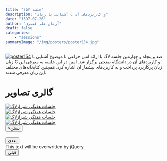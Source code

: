 ```yaml
---
title: "جلسه ۱۵۴"
description: "آشنایی با زبان C و کاربردهای آن"
date: "1397-07-26"
author: "آرمان علی قنبری"
draft: false
categories:
    - "sessions"
summaryImage: "/img/posters/poster154.jpg"
---
```

[![poster154](../../img/posters/poster154.png)](../../img/poster154.png)
صد و پنجاه و چهارمین جلسه لاگ با ارائه امین خزاعی با موضوع آشنایی با زبان C و کاربردهای آن در دانشگاه صنعتی برگزار شد. امین در این جلسه به معرفی این زبان پرکاربرد پرداخت و به کاربردهای بیشمار آن اشاره کرد. همچنین کتابخانه‌های مختلف این زبان معرفی شدند.

<div class="row">
    <div class="col-lg-12">
        <h1 class="page-header">گالری تصاویر</h1>    
            <div class="col-lg-4 col-md-4 col-xs-6 thumb">
            <a class="thumbnail" href="#" data-image-id="" data-toggle="modal" data-title="نشست هفتگی شیرازلاگ با حضور جمعی از دوستان" data-caption="" data-image="../../img/photo_2018-10-17_23-51-57.jpg" data-target="#image-gallery">
              <img class="img-responsive" src="../../img/photo_2018-10-17_23-51-57.jpg" alt="جلسات هفتگی شیرازلاگ">
            </a>
        </div>
            <div class="col-lg-4 col-md-4 col-xs-6 thumb">
            <a class="thumbnail" href="#" data-image-id="" data-toggle="modal" data-title="نشست هفتگی شیرازلاگ با حضور جمعی از دوستان" data-caption="" data-image="../../img/photo_2018-10-17_23-51-59.jpg" data-target="#image-gallery">
                <img class="img-responsive" src="../../img/photo_2018-10-17_23-51-59.jpg" alt="جلسات هفتگی شیرازلاگ">
            </a>
        </div>
            <div class="col-lg-4 col-md-4 col-xs-6 thumb">
            <a class="thumbnail" href="#" data-image-id="" data-toggle="modal" data-title="نشست هفتگی شیرازلاگ با حضور جمعی از دوستان" data-caption="" data-image="../../img/photo_2018-10-17_23-52-04.jpg" data-target="#image-gallery">
                <img class="img-responsive" src="../../img/photo_2018-10-17_23-52-04.jpg" alt="جلسات هفتگی شیرازلاگ">
            </a>
        </div>
        <div class="col-lg-4 col-md-4 col-xs-6 thumb">
        <a class="thumbnail" href="#" data-image-id="" data-toggle="modal" data-title="نشست هفتگی شیرازلاگ با حضور جمعی از دوستان" data-caption="" data-image="../../img/photo_2018-10-17_23-52-06.jpg" data-target="#image-gallery">
          <img class="img-responsive" src="../../img/photo_2018-10-17_23-52-06.jpg" alt="جلسات هفتگی شیرازلاگ">
        </a>
    </div>

<div class="modal fade" id="image-gallery" tabindex="-1" role="dialog" aria-labelledby="myModalLabel" aria-hidden="true">
    <div class="modal-dialog">
        <div class="modal-content">
            <div class="modal-header">
                <button type="button" class="close" data-dismiss="modal"><span aria-hidden="true">×</span><span class="sr-only">بستن</span></button>
                <h4 class="modal-title" id="image-gallery-title"></h4>
            </div>
            <div class="modal-body">
                <img id="image-gallery-image" class="img-responsive" src="">
            </div>
            <div class="modal-footer">
                <div class="col-md-2">
                    <button type="button" class="btn btn-primary" id="show-previous-image">بعدی</button>
                </div>
                <div class="col-md-8 text-justify" id="image-gallery-caption">
                    This text will be overwritten by jQuery
                </div>
                <div class="col-md-2">
                    <button type="button" id="show-next-image" class="btn btn-default">قبلی</button>
                </div>
            </div>
        </div>
    </div>
</div>
